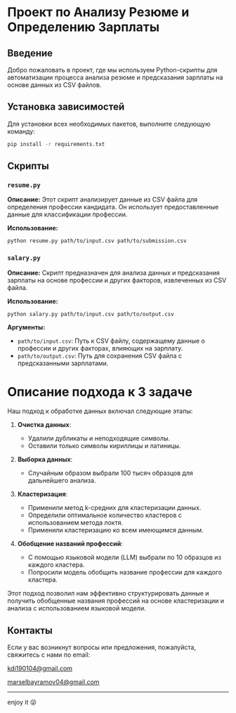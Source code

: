 # Проект по Анализу Резюме и Определению Зарплаты

## Введение

Добро пожаловать в проект, где мы используем Python-скрипты для автоматизации процесса анализа резюме и предсказания зарплаты на основе данных из CSV файлов.

## Установка зависимостей

Для установки всех необходимых пакетов, выполните следующую команду:

```bash
pip install -r requirements.txt
```


## Скрипты

### `resume.py`

**Описание:**
Этот скрипт анализирует данные из CSV файла для определения профессии кандидата. Он использует предоставленные данные для классификации профессии.

**Использование:**
```bash
python resume.py path/to/input.csv path/to/submission.csv
```

### `salary.py`

**Описание:**
Скрипт предназначен для анализа данных и предсказания зарплаты на основе профессии и других факторов, извлеченных из CSV файла.

**Использование:**
```bash
python salary.py path/to/input.csv path/to/output.csv
```

**Аргументы:**
- `path/to/input.csv`: Путь к CSV файлу, содержащему данные о профессии и других факторах, влияющих на зарплату.
- `path/to/output.csv`: Путь для сохранения CSV файла с предсказанными зарплатами.

# Описание подхода к 3 задаче

Наш подход к обработке данных включал следующие этапы:

1. **Очистка данных**:
   - Удалили дубликаты и неподходящие символы.
   - Оставили только символы кириллицы и латиницы.

2. **Выборка данных**:
   - Случайным образом выбрали 100 тысяч образцов для дальнейшего анализа.

3. **Кластеризация**:
   - Применили метод k-средних для кластеризации данных.
   - Определили оптимальное количество кластеров с использованием метода локтя.
   - Применили кластеризацию ко всем имеющимся данным.

4. **Обобщение названий профессий**:
   - С помощью языковой модели (LLM) выбрали по 10 образцов из каждого кластера.
   - Попросили модель обобщить название профессии для каждого кластера.

Этот подход позволил нам эффективно структурировать данные и получить обобщенные названия профессий на основе кластеризации и анализа с использованием языковой модели.

## Контакты

Если у вас возникнут вопросы или предложения, пожалуйста, свяжитесь с нами по email: 

kdi190104@gmail.com

marselbayramov04@gmail.com

---

enjoy it 😜